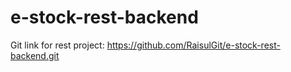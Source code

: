 # e-stock-rest-backend

Git link for rest project:  https://github.com/RaisulGit/e-stock-rest-backend.git

